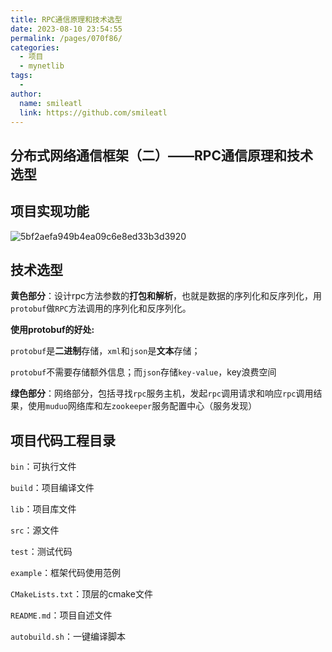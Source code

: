 ```yaml
---
title: RPC通信原理和技术选型
date: 2023-08-10 23:54:55
permalink: /pages/070f86/
categories:
  - 项目
  - mynetlib
tags:
  - 
author: 
  name: smileatl
  link: https://github.com/smileatl
---
```

## 分布式网络通信框架（二）——RPC通信原理和技术选型

## 项目实现功能

![5bf2aefa949b4ea09c6e8ed33b3d3920](/assets/5bf2aefa949b4ea09c6e8ed33b3d3920.png)

## 技术选型

**黄色部分**：设计rpc方法参数的**打包和解析**，也就是数据的序列化和反序列化，用`protobuf`做`RPC`方法调用的序列化和反序列化。

**使用protobuf的好处:**

`protobuf`是**二进制**存储，`xml`和`json`是**文本**存储；

`protobuf`不需要存储额外信息；而`json`存储`key-value`，key浪费空间

**绿色部分**：网络部分，包括寻找`rpc`服务主机，发起`rpc`调用请求和响应`rpc`调用结果，使用`muduo`网络库和左`zookeeper`服务配置中心（服务发现）

## 项目代码工程目录

`bin`：可执行文件

`build`：项目编译文件

`lib`：项目库文件

`src`：源文件

`test`：测试代码

`example`：框架代码使用范例

`CMakeLists.txt`：顶层的cmake文件

`README.md`：项目自述文件

`autobuild.sh`：一键编译脚本